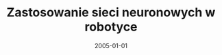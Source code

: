 ---
# Documentation: https://wowchemy.com/docs/managing-content/

title: Zastosowanie sieci neuronowych w robotyce
subtitle: ''
summary: ''
authors:
- Paweł Kubacki
- Michał Łużyna
- Marcin Mac
- markowska-kaczmar
tags: []
categories: []
date: '2005-01-01'
lastmod: 2022-10-07T04:56:58Z
featured: false
draft: false

# Featured image
# To use, add an image named `featured.jpg/png` to your page's folder.
# Focal points: Smart, Center, TopLeft, Top, TopRight, Left, Right, BottomLeft, Bottom, BottomRight.
image:
  caption: ''
  focal_point: ''
  preview_only: false

# Projects (optional).
#   Associate this post with one or more of your projects.
#   Simply enter your project's folder or file name without extension.
#   E.g. `projects = ["internal-project"]` references `content/project/deep-learning/index.md`.
#   Otherwise, set `projects = []`.
projects: []
publishDate: '2022-10-07T04:56:57.388363Z'
publication_types:
- '6'
abstract: ''
publication: '*Sieci neuronowe w zastosowaniach. Praca zbiorowa pod red. U. Markowskiej-Kaczmar,
  H. Kwaśnickiej.*'
---